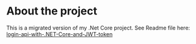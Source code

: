 # About the project
 This is a migrated version of my .Net Core project. See Readme file here:
[login-api-with-.NET-Core-and-JWT-token](https://github.com/btk44/login-api-with-.NET-Core-and-JWT-token)
